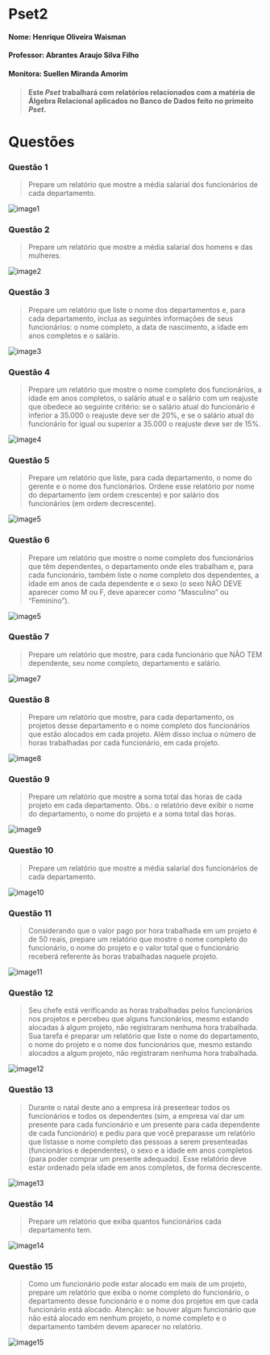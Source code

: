 # Pset2

#### Nome: Henrique Oliveira Waisman
#### Professor: Abrantes Araujo Silva Filho
#### Monitora: Suellen Miranda Amorim

> #### Este _Pset_ trabalhará com relatórios relacionados com a matéria de Álgebra Relacional aplicados no Banco de Dados feito no primeito _Pset_.

# Questões

### Questão 1
> Prepare um relatório que mostre a média salarial dos funcionários de cada departamento.

![image1](https://github.com/henriquewaisman/uvv_bd_1_cc1mb/blob/main/pset2/image/questao1.png)

### Questão 2
> Prepare um relatório que mostre a média salarial dos homens e das mulheres.

![image2](https://github.com/henriquewaisman/uvv_bd_1_cc1mb/blob/main/pset2/image/questao2.png)

### Questão 3
> Prepare um relatório que liste o nome dos departamentos e, para cada departamento, inclua as seguintes informações de seus funcionários: o nome completo, a data de  nascimento, a idade em anos completos e o salário.

![image3](https://github.com/henriquewaisman/uvv_bd_1_cc1mb/blob/main/pset2/image/questao3.png)

### Questão 4
> Prepare um relatório que mostre o nome completo dos funcionários, a idade em anos completos, o salário atual e o salário com um reajuste que obedece ao seguinte  critério: se o salário atual do funcionário é inferior a 35.000 o reajuste deve ser de 20%, e se o salário atual do funcionário for igual ou superior a 35.000 o reajuste deve ser de 15%.

![image4](https://github.com/henriquewaisman/uvv_bd_1_cc1mb/blob/main/pset2/image/questao4.png)

### Questão 5
> Prepare um relatório que liste, para cada departamento, o nome do gerente e o nome dos funcionários. Ordene esse relatório por nome do departamento (em ordem crescente) e por salário dos funcionários (em ordem decrescente).

![image5](https://github.com/henriquewaisman/uvv_bd_1_cc1mb/blob/main/pset2/image/questao5.png)

### Questão 6
> Prepare um relatório que mostre o nome completo dos funcionários que têm dependentes, o departamento onde eles trabalham e, para cada funcionário, também liste o nome completo dos dependentes, a idade em anos de cada dependente e o sexo (o sexo NÃO DEVE aparecer como M ou F, deve aparecer como “Masculino” ou “Feminino”).

![image5](https://github.com/henriquewaisman/uvv_bd_1_cc1mb/blob/main/pset2/image/questao6.png)

### Questão 7
> Prepare um relatório que mostre, para cada funcionário que NÃO TEM dependente, seu nome completo, departamento e salário.

![image7](https://github.com/henriquewaisman/uvv_bd_1_cc1mb/blob/main/pset2/image/questao7.png)

### Questão 8
> Prepare um relatório que mostre, para cada departamento, os projetos desse departamento e o nome completo dos funcionários que estão alocados em cada projeto. Além disso inclua o número de horas trabalhadas por cada funcionário, em cada projeto.

![image8](https://github.com/henriquewaisman/uvv_bd_1_cc1mb/blob/main/pset2/image/questao8.png)

### Questão 9
> Prepare um relatório que mostre a soma total das horas de cada projeto em cada departamento. Obs.: o relatório deve exibir o nome do departamento, o nome do projeto e a soma total das horas.

![image9](https://github.com/henriquewaisman/uvv_bd_1_cc1mb/blob/main/pset2/image/questao9.png)

### Questão 10
> Prepare um relatório que mostre a média salarial dos funcionários de cada departamento.

![image10](https://github.com/henriquewaisman/uvv_bd_1_cc1mb/blob/main/pset2/image/questao10.png)

### Questão 11
> Considerando que o valor pago por hora trabalhada em um projeto é de 50 reais, prepare um relatório que mostre o nome completo do funcionário, o nome do projeto e o valor total que o funcionário receberá referente às horas trabalhadas naquele projeto.

![image11](https://github.com/henriquewaisman/uvv_bd_1_cc1mb/blob/main/pset2/image/questao11.png)

### Questão 12
> Seu chefe está verificando as horas trabalhadas pelos funcionários nos projetos e percebeu que alguns funcionários, mesmo estando alocadas à algum projeto, não registraram nenhuma hora trabalhada. Sua tarefa é preparar um relatório que liste o nome do departamento, o nome do projeto e o nome dos funcionários que, mesmo estando alocados a algum projeto, não registraram nenhuma hora trabalhada.

![image12](https://github.com/henriquewaisman/uvv_bd_1_cc1mb/blob/main/pset2/image/questao12.png)

### Questão 13
> Durante o natal deste ano a empresa irá presentear todos os funcionários e todos os dependentes (sim, a empresa vai dar um presente para cada funcionário e um presente para cada dependente de cada funcionário) e pediu para que você preparasse um relatório que listasse o nome completo das pessoas a serem presenteadas (funcionários e dependentes), o sexo e a idade em anos completos (para poder comprar um presente adequado). Esse relatório deve estar ordenado pela idade em anos completos, de forma decrescente.

![image13](https://github.com/henriquewaisman/uvv_bd_1_cc1mb/blob/main/pset2/image/questao13.png)

### Questão 14
> Prepare um relatório que exiba quantos funcionários cada departamento tem.

![image14](https://github.com/henriquewaisman/uvv_bd_1_cc1mb/blob/main/pset2/image/questao14.png)

### Questão 15
> Como um funcionário pode estar alocado em mais de um projeto, prepare um relatório que exiba o nome completo do funcionário, o departamento desse funcionário e o nome dos projetos em que cada funcionário está alocado. Atenção: se houver algum funcionário que não está alocado em nenhum projeto, o nome completo e o departamento também devem aparecer no relatório.

![image15](https://github.com/henriquewaisman/uvv_bd_1_cc1mb/blob/main/pset2/image/questao15.png)
